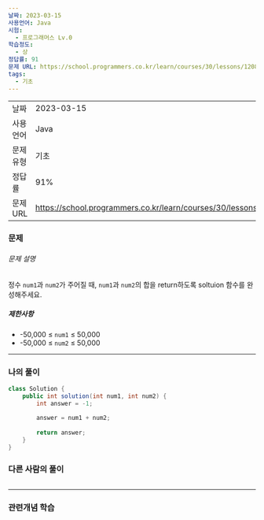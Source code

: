 ```yaml
---
날짜: 2023-03-15
사용언어: Java
시험:
  - 프로그래머스 Lv.0
학습정도:
  - 상
정답률: 91
문제 URL: https://school.programmers.co.kr/learn/courses/30/lessons/120802
tags:
  - 기초
---
```

|        |                                                                  |
| ------ | ---------------------------------------------------------------- |
| 날짜     | 2023-03-15                                                       |
| 사용 언어  | Java                                                             |
| 문제 유형  | 기초                                                               |
| 정답률    | 91%                                                              |
| 문제 URL | https://school.programmers.co.kr/learn/courses/30/lessons/120802 |

### 문제

###### 문제 설명

정수 `num1`과 `num2`가 주어질 때, `num1`과 `num2`의 합을 return하도록 soltuion 함수를 완성해주세요.

##### 제한사항

- -50,000 ≤ `num1` ≤ 50,000
- -50,000 ≤ `num2` ≤ 50,000

---

### 나의 풀이

```java
class Solution {
    public int solution(int num1, int num2) {
        int answer = -1;
        
        answer = num1 + num2;
        
        return answer;
    }
}
```

### 다른 사람의 풀이

```java

```

---
### 관련개념 학습
